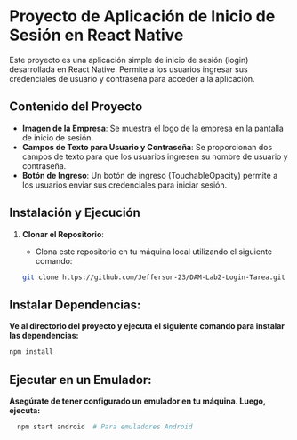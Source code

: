 # Proyecto de Aplicación de Inicio de Sesión en React Native

Este proyecto es una aplicación simple de inicio de sesión (login) desarrollada en React Native. Permite a los usuarios ingresar sus credenciales de usuario y contraseña para acceder a la aplicación.

## Contenido del Proyecto

- **Imagen de la Empresa**: Se muestra el logo de la empresa en la pantalla de inicio de sesión.
- **Campos de Texto para Usuario y Contraseña**: Se proporcionan dos campos de texto para que los usuarios ingresen su nombre de usuario y contraseña.
- **Botón de Ingreso**: Un botón de ingreso (TouchableOpacity) permite a los usuarios enviar sus credenciales para iniciar sesión.

## Instalación y Ejecución

1. **Clonar el Repositorio**:
   - Clona este repositorio en tu máquina local utilizando el siguiente comando:

   ```bash
   git clone https://github.com/Jefferson-23/DAM-Lab2-Login-Tarea.git
   ```
## Instalar Dependencias:

**Ve al directorio del proyecto y ejecuta el siguiente comando para instalar las dependencias:**
   ```bash
   npm install
   ```
## Ejecutar en un Emulador:

**Asegúrate de tener configurado un emulador en tu máquina.
Luego, ejecuta:**

 ```bash
   npm start android  # Para emuladores Android
   ```
